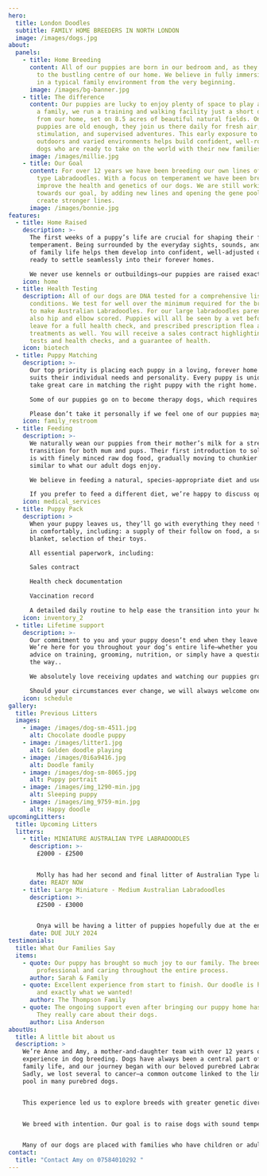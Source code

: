 ```yaml
---
hero:
  title: London Doodles
  subtitle: FAMILY HOME BREEDERS IN NORTH LONDON
  image: /images/dogs.jpg
about:
  panels:
    - title: Home Breeding
      content: All of our puppies are born in our bedroom and, as they grow, are moved
        to the bustling centre of our home. We believe in fully immersing them
        in a typical family environment from the very beginning.
      image: /images/bg-banner.jpg
    - title: The difference
      content: Our puppies are lucky to enjoy plenty of space to play and explore. As
        a family, we run a training and walking facility just a short distance
        from our home, set on 8.5 acres of beautiful natural fields. Once the
        puppies are old enough, they join us there daily for fresh air,
        stimulation, and supervised adventures. This early exposure to the
        outdoors and varied environments helps build confident, well-rounded
        dogs who are ready to take on the world with their new families.
      image: /images/millie.jpg
    - title: Our Goal
      content: For over 12 years we have been breeding our own lines of Australian
        type Labradoodles. With a focus on temperament we have been breeding to
        improve the health and genetics of our dogs. We are still working
        towards our goal, by adding new lines and opening the gene pool to
        create stronger lines.
      image: /images/bonnie.jpg
features:
  - title: Home Raised
    description: >-
      The first weeks of a puppy’s life are crucial for shaping their future
      temperament. Being surrounded by the everyday sights, sounds, and rhythms
      of family life helps them develop into confident, well-adjusted dogs,
      ready to settle seamlessly into their forever homes.

      We never use kennels or outbuildings—our puppies are raised exactly where they belong: right alongside us, as part of the family along with our children, other dogs and cat.
    icon: home
  - title: Health Testing
    description: All of our dogs are DNA tested for a comprehensive list of
      conditions. We test for well over the minimum required for the breeds used
      to make Australian Labradoodles. For our large labradoodles parents are
      also hip and elbow scored. Puppies will all be seen by a vet before they
      leave for a full health check, and prescribed prescription flea and worm
      treatments as well. You will receive a sales contract highlighting the
      tests and health checks, and a guarantee of health.
    icon: biotech
  - title: Puppy Matching
    description: >-
      Our top priority is placing each puppy in a loving, forever home that
      suits their individual needs and personality. Every puppy is unique, so we
      take great care in matching the right puppy with the right home.

      Some of our puppies go on to become therapy dogs, which requires specific temperaments and traits. In these cases, we match them with families who need those characteristics.

      Please don’t take it personally if we feel one of our puppies may not be the right fit for your household. This is never a reflection on you, but a commitment to the long-term wellbeing of our dogs, and it may be that a later litter will suit you better.
    icon: family_restroom
  - title: Feeding
    description: >-
      We naturally wean our puppies from their mother’s milk for a stress free
      transition for both mum and pups. Their first introduction to solid food
      is with finely minced raw dog food, gradually moving to chunkier blends
      similar to what our adult dogs enjoy.

      We believe in feeding a natural, species-appropriate diet and use only age-appropriate, natural treats to support sensory development. Chewing on larger, safe chews not only satisfies their natural instincts but also helps them relax and self-soothe.

      If you prefer to feed a different diet, we’re happy to discuss options with you and will do our best to accommodate your preferences before your puppy goes home.
    icon: medical_services
  - title: Puppy Pack
    description: >
      When your puppy leaves us, they’ll go with everything they need to settle
      in comfortably, including: a supply of their follow on food, a scent
      blanket, selection of their toys.

      All essential paperwork, including:

      Sales contract

      Health check documentation

      Vaccination record

      A detailed daily routine to help ease the transition into your home
    icon: inventory_2
  - title: Lifetime support
    description: >-
      Our commitment to you and your puppy doesn’t end when they leave our home.
      We’re here for you throughout your dog’s entire life—whether you need
      advice on training, grooming, nutrition, or simply have a question along
      the way..

      We absolutely love receiving updates and watching our puppies grow and thrive with their new families—it’s one of the most rewarding parts of what we do.

      Should your circumstances ever change, we will always welcome one of our dogs back into our care—no matter their age. All of our puppies’ microchips are dual registered to us as an added safeguard, ensuring that if any of them ever end up in rescue or picked up by a dog warden we can help to reunite.
    icon: schedule
gallery:
  title: Previous Litters
  images:
    - image: /images/dog-sm-4511.jpg
      alt: Chocolate doodle puppy
    - image: /images/litter1.jpg
      alt: Golden doodle playing
    - image: /images/0i6a9416.jpg
      alt: Doodle family
    - image: /images/dog-sm-8065.jpg
      alt: Puppy portrait
    - image: /images/img_1290-min.jpg
      alt: Sleeping puppy
    - image: /images/img_9759-min.jpg
      alt: Happy doodle
upcomingLitters:
  title: Upcoming Litters
  litters:
    - title: MINIATURE AUSTRALIAN TYPE LABRADOODLES
      description: >-
        £2000 - £2500


        Molly has had her second and final litter of Australian Type labradoodles, she has 4 lovely puppies, 2 boys and 2 girls. These are miniature multigeneration puppies, with beautiful non shedding soft coats. Please see more information on available puppies. We have 1 girl and 2 boys available
      date: READY NOW
    - title: Large Miniature - Medium Australian Labradoodles
      description: >-
        £2500 - £3000


        Onya will be having a litter of puppies hopefully due at the end of July, therefore ready for their home in September, we expect, black, brown and merle puppies. Onya has proven herself to be an amazing dog, calm around children and reactive dogs. These puppies will be large miniature to medium sized dogs, with non shedding coats.
      date: DUE JULY 2024
testimonials:
  title: What Our Families Say
  items:
    - quote: Our puppy has brought so much joy to our family. The breeder was
        professional and caring throughout the entire process.
      author: Sarah & Family
    - quote: Excellent experience from start to finish. Our doodle is healthy, happy,
        and exactly what we wanted!
      author: The Thompson Family
    - quote: The ongoing support even after bringing our puppy home has been amazing.
        They really care about their dogs.
      author: Lisa Anderson
aboutUs:
  title: A little bit about us
  description: >
    We’re Anne and Amy, a mother-and-daughter team with over 12 years of
    experience in dog breeding. Dogs have always been a central part of our
    family life, and our journey began with our beloved purebred Labradors.
    Sadly, we lost several to cancer—a common outcome linked to the limited gene
    pool in many purebred dogs.


    This experience led us to explore breeds with greater genetic diversity and more robust health. That’s when we discovered the Australian Labradoodle—and fell in love with the concept. We’ve built our breeding program from the ground up, using only our own carefully developed lines. Our dogs’ pedigrees include a mix of American and English Cocker Spaniel, Labrador, Toy, Miniature, and Standard Poodle—with some lines also incorporating Golden Retriever. This thoughtful blend supports both health and temperament, offering a wide gene pool and consistent, well-balanced personalities.


    We breed with intention. Our goal is to raise dogs with sound temperaments and strong, healthy genetics—ideally suited for modern family life. While many of our puppies go on to be beloved companions, several have also become registered therapy dogs, medical assistance dogs, school support animals—and even one adored nursery dog.


    Many of our dogs are placed with families who have children or adults with additional needs, including autism and other SEN requirements. Whether they carry a formal title or not, these dogs make a real difference in people’s lives—and that’s exactly what we’re here for.
contact:
  title: "Contact Amy on 07584010292 "
---
```

